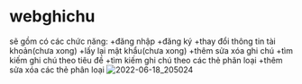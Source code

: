 # webghichu
sẽ gồm có các chức năng: 
  +đăng nhập
  +đăng ký
  +thay đổi thông tin tài khoản(chưa xong)
  +lấy lại mật khẩu(chưa xong)
  +thêm sửa xóa ghi chú
  +tìm kiếm ghi chú theo tiêu đề 
  +tìm kiếm ghi chú theo các thẻ phân loại
  +thêm sửa xóa các thẻ phân loại
  ![2022-06-18_205024](https://user-images.githubusercontent.com/104544970/174441529-8e9e9e2d-5b3b-4f9f-b89e-7ea5540a6146.png)
